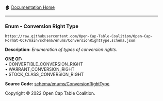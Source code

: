:house: [Documentation Home](../../../README.md)

---

### Enum - Conversion Right Type

`https://raw.githubusercontent.com/Open-Cap-Table-Coalition/Open-Cap-Format-OCF/main/schema/enums/ConversionRightType.schema.json`

**Description:** _Enumeration of types of conversion rights._

**ONE OF:**</br>&bull; CONVERTIBLE_CONVERSION_RIGHT </br>&bull; WARRANT_CONVERSION_RIGHT </br>&bull; STOCK_CLASS_CONVERSION_RIGHT

**Source Code:** [schema/enums/ConversionRightType](../../../../schema/enums/ConversionRightType.schema.json)

Copyright © 2022 Open Cap Table Coalition.
